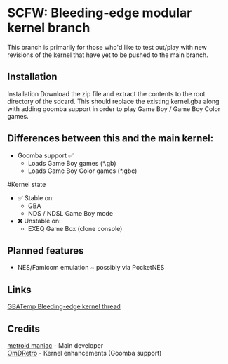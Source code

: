 #  SCFW: Bleeding-edge modular kernel branch

This branch is primarily for those who'd like to test out/play with new revisions of the kernel that have yet to be pushed to the main branch.

## Installation
Installation
Download the zip file and extract the contents to the root directory of the sdcard.
This should replace the existing kernel.gba along with adding goomba support in order to play Game Boy / Game Boy Color games.

## Differences between this and the main kernel:
- Goomba support ✅
    - Loads Game Boy games (*.gb)
    - Loads Game Boy Color games (*.gbc)
	 
#Kernel state
- ✅ Stable on:
    - GBA
    - NDS / NDSL Game Boy mode
- ❌ Unstable on:
    - EXEQ Game Box (clone console)

## Planned features
- NES/Famicom emulation ~ possibly via PocketNES

## Links
[GBATemp Bleeding-edge kernel thread](https://gbatemp.net/threads/scfw-bleeding-edge-modular-kernel-branch.656629/)

## Credits
[metroid maniac](https://github.com/metroid-maniac) - Main developer  
[OmDRetro](https://github.com/OmDRetro) - Kernel enhancements (Goomba support)
